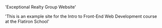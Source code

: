'Exceptional Realty Group Website'

'This is an example site for the Intro to Front-End Web Development course at the Flatiron School'